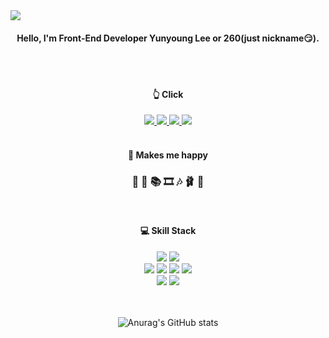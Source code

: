 <img src="https://capsule-render.vercel.app/api?type=soft&color=080202&height=150&section=header&text=Welcome%20to%20my%20dev%20life!&&fontSize=50&fontColor=73BBC9&animation=fadeIn" /> 
  
<div align="center">
  
#### Hello, I'm Front-End Developer Yunyoung Lee or 260(just nickname😏).    
<br />
<br />


#### 👆 Click
<a href="https://velog.io/@reverofyoung" target="_blank">
  <img src="https://img.shields.io/badge/MyPortfolio-cf0000?style=flat-square&logo=awesomelists&logoColor=white">
</a>  
<a href="https://velog.io/@reverofyoung" target="_blank">
  <img src="https://img.shields.io/badge/velog-20C997?style=flat-square&logo=velog&logoColor=white">
</a>
<a href="https://github.com/to-ql" target="_blank">
  <img src="https://img.shields.io/badge/GitHub-181717?style=flat-square&logo=GitHub&logoColor=white">
</a>   
<a href="mailto:﻿"reverofyoung@gmail.com" target="_blank">
  <img src="https://img.shields.io/badge/Gmail-EA4335?style=flat-square&logo=Gmail&logoColor=white">
</a>   
<br />
<br />

#### 👻 Makes me happy 
### 💪 🏃 📚 🎞 🎶 🩰 🍺 
<br />

#### 💻 Skill Stack 
<div>
  <img src="https://img.shields.io/badge/html5-E34F26?style=flat-square&logo=html5&logoColor=white">
  <img src="https://img.shields.io/badge/css3-1572B6?style=flat-square&logo=css3&logoColor=white">
</div>
<div>
  <img src="https://img.shields.io/badge/Javascript-F7DF1E?style=flat-square&logo=Javascript&logoColor=white">
  <img src="https://img.shields.io/badge/React-61DAFB?style=flat-square&logo=React&logoColor=white">
  <img src="https://img.shields.io/badge/Redux-764ABC?style=flat-square&logo=Redux&logoColor=white">
  <img src="https://img.shields.io/badge/ReactNative-61DAFB?style=flat-square&logo=React&logoColor=white">
</div>
<div>
  <img src="https://img.shields.io/badge/Git-F05032?style=flat-squaree&logo=Git&logoColor=white">
  <img src="https://img.shields.io/badge/GitHub-181717?style=fflat-square&logo=GitHub&logoColor=white">
</div>     
<br />
<br />   

![Anurag's GitHub stats](https://github-readme-stats.vercel.app/api?username=reverofyoung&show_icons=true&theme=swift)
  
<!-- [![Top Langs](https://github-readme-stats.vercel.app/api/top-langs/?username=reverofyoung&layout=compact)](https://github.com/delay-100/github-readme-stats) -->

</div>




